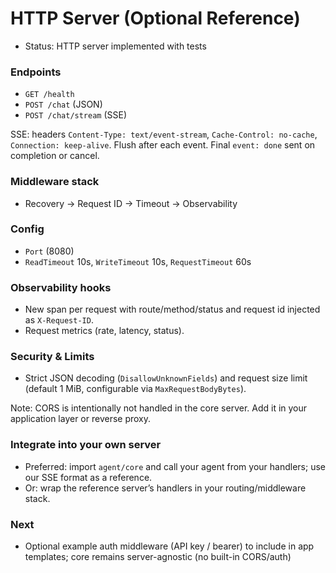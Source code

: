 # HTTP Server (Optional Reference)

- Status: HTTP server implemented with tests

### Endpoints
- `GET /health`
- `POST /chat` (JSON)
- `POST /chat/stream` (SSE)

SSE: headers `Content-Type: text/event-stream`, `Cache-Control: no-cache`, `Connection: keep-alive`. Flush after each event. Final `event: done` sent on completion or cancel.

### Middleware stack
- Recovery → Request ID → Timeout → Observability

### Config
- `Port` (8080)
- `ReadTimeout` 10s, `WriteTimeout` 10s, `RequestTimeout` 60s

### Observability hooks
- New span per request with route/method/status and request id injected as `X-Request-ID`.
- Request metrics (rate, latency, status).

### Security & Limits
- Strict JSON decoding (`DisallowUnknownFields`) and request size limit (default 1 MiB, configurable via `MaxRequestBodyBytes`).

Note: CORS is intentionally not handled in the core server. Add it in your application layer or reverse proxy.

### Integrate into your own server
- Preferred: import `agent/core` and call your agent from your handlers; use our SSE format as a reference.
- Or: wrap the reference server’s handlers in your routing/middleware stack.

### Next
- Optional example auth middleware (API key / bearer) to include in app templates; core remains server-agnostic (no built-in CORS/auth)
